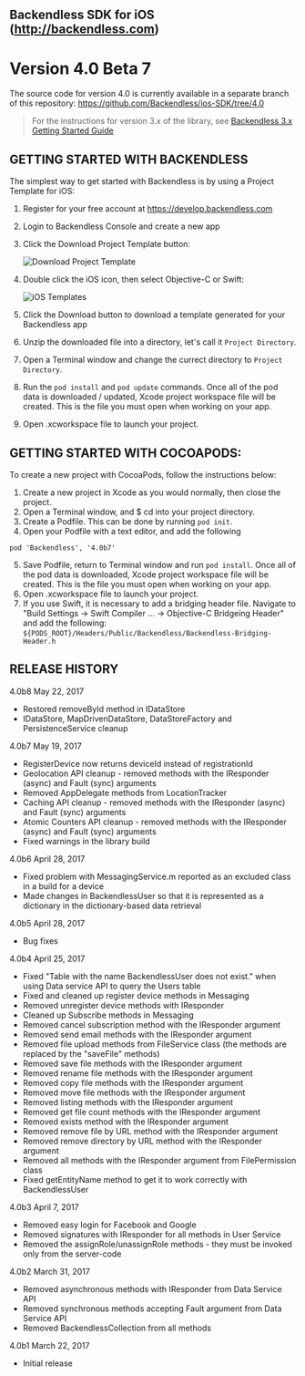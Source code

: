 Backendless SDK for iOS (http://backendless.com)
---

# Version 4.0 Beta 7
The source code for version 4.0 is currently available in a separate branch of this repository: https://github.com/Backendless/ios-SDK/tree/4.0
> For the instructions for version 3.x of the library, see [Backendless 3.x Getting Started Guide](https://backendless.com/mobile-developers/quick-start-guide-for-ios/ "Backendless 3.x Getting Started Guide")

## GETTING STARTED WITH BACKENDLESS
The simplest way to get started with Backendless is by using a Project Template for iOS:
1. Register for your free account at https://develop.backendless.com
2. Login to Backendless Console and create a new app
3. Click the Download Project Template button: 

   ![Download Project Template](https://backendless.com/docs/images/shared/download-proj-template.png "Download Project Template")
4. Double click the iOS icon, then select Objective-C or Swift:

   ![iOS Templates](https://backendless.com/docs/images/shared/ios-templates.png "iOS Templates")
5. Click the Download button to download a template generated for your Backendless app
6. Unzip the downloaded file into a directory, let's call it `Project Directory`.
7. Open a Terminal window and change the currect directory to `Project Directory`.
8. Run the `pod install` and `pod update` commands. Once all of the pod data is downloaded / updated, Xcode project workspace file will be created. This is the file you must open when working on your app.
9. Open .xcworkspace file to launch your project.

## GETTING STARTED WITH COCOAPODS:
To create a new project with CocoaPods, follow the instructions below:

1. Create a new project in Xcode as you would normally, then close the project.
2. Open a Terminal window, and $ cd into your project directory.
3. Create a Podfile. This can be done by running `pod init`.
4. Open your Podfile with a text editor, and add the following
```
pod 'Backendless', '4.0b7'
```
5. Save Podfile, return to Terminal window and run `pod install`. Once all of the pod data is downloaded, Xcode project workspace file will be created. This is the file you must open when working on your app.
6. Open .xcworkspace file to launch your project.
7. If you use Swift, it is necessary to add a bridging header file. Navigate to "Build Settings -> Swift Compiler ... -> Objective-C Bridgeing Header" and add the following:
`${PODS_ROOT}/Headers/Public/Backendless/Backendless-Bridging-Header.h`

## RELEASE HISTORY
4.0b8 May 22, 2017
* Restored removeById method in IDataStore
* IDataStore, MapDrivenDataStore, DataStoreFactory and PersistenceService cleanup

4.0b7 May 19, 2017
* RegisterDevice now returns deviceId instead of registrationId 
* Geolocation API cleanup - removed methods with the IResponder (async) and Fault (sync) arguments
* Removed AppDelegate methods from LocationTracker
* Caching API cleanup -  removed methods with the IResponder (async) and Fault (sync) arguments
* Atomic Counters API cleanup -  removed methods with the IResponder (async) and Fault (sync) arguments
* Fixed warnings in the library build

4.0b6 April 28, 2017
* Fixed problem with MessagingService.m reported as an excluded class in a build for a device
* Made changes in BackendlessUser so that it is represented as a dictionary in the dictionary-based data retrieval

4.0b5 April 28, 2017
* Bug fixes

4.0b4 April 25, 2017
* Fixed "Table with the name BackendlessUser does not exist." when using Data service API to query the Users table
* Fixed and cleaned up register device methods in Messaging
* Removed unregister device methods with IResponder
* Cleaned up Subscribe methods in Messaging
* Removed cancel subscription method with the IResponder argument
* Removed send email methods with the IResponder argument
* Removed file upload methods from FileService class (the methods are replaced by the "saveFile" methods)
* Removed save file methods with the IResponder argument
* Removed rename file methods with the IResponder argument
* Removed copy file methods with the IResponder argument
* Removed move file methods with the IResponder argument
* Removed listing methods with the IResponder argument
* Removed get file count methods with the IResponder argument
* Removed exists method with the IResponder argument
* Removed remove file by URL method with the IResponder argument
* Removed remove directory by URL method with the IResponder argument
* Removed all methods with the IResponder argument from FilePermission class
* Fixed getEntityName method to get it to work correctly with BackendlessUser

4.0b3 April 7, 2017
* Removed easy login for Facebook and Google
* Removed signatures with IResponder for all methods in User Service
* Removed the assignRole/unassignRole methods - they must be invoked only from the server-code

4.0b2 March 31, 2017
* Removed asynchronous methods with IResponder from Data Service API
* Removed synchronous methods accepting Fault argument from Data Service API
* Removed BackendlessCollection from all methods

4.0b1 March 22, 2017
* Initial release
